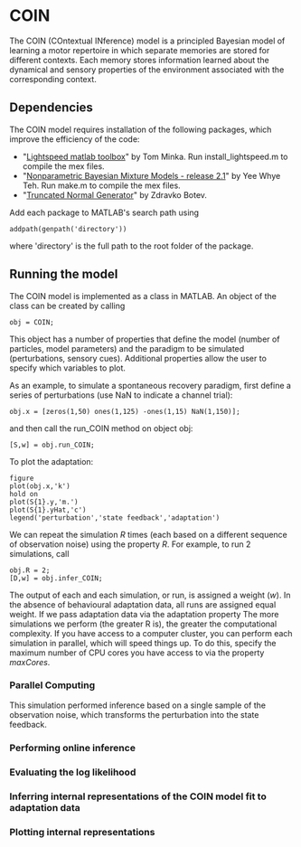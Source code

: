 # COIN

The COIN (COntextual INference) model is a principled Bayesian model of learning a motor repertoire in which separate memories are stored for different contexts. Each memory stores information learned about the dynamical and sensory properties of the environment associated with the corresponding context.

## Dependencies

The COIN model requires installation of the following packages, which improve the efficiency of the code:

- "[Lightspeed matlab toolbox](https://github.com/tminka/lightspeed)" by Tom Minka. Run install_lightspeed.m to compile the mex files.
- "[Nonparametric Bayesian Mixture Models - release 2.1](http://www.stats.ox.ac.uk/~teh/software.html)" by Yee Whye Teh. Run make.m to compile the mex files.
- "[Truncated Normal Generator](https://web.maths.unsw.edu.au/~zdravkobotev/)" by Zdravko Botev.

Add each package to MATLAB's search path using 
```
addpath(genpath('directory'))
```
where 'directory' is the full path to the root folder of the package.

## Running the model

The COIN model is implemented as a class in MATLAB. An object of the class can be created by calling
```
obj = COIN;
```
This object has a number of properties that define the model (number of particles, model parameters) and the paradigm to be simulated (perturbations, sensory cues). Additional properties allow the user to specify which variables to plot.

As an example, to simulate a spontaneous recovery paradigm, first define a series of perturbations (use NaN to indicate a channel trial):
```
obj.x = [zeros(1,50) ones(1,125) -ones(1,15) NaN(1,150)];
```
and then call the run_COIN method on object obj:
```
[S,w] = obj.run_COIN;
```
To plot the adaptation:
```
figure
plot(obj.x,'k')
hold on
plot(S{1}.y,'m.')
plot(S{1}.yHat,'c')
legend('perturbation','state feedback','adaptation')
```
We can repeat the simulation *R* times (each based on a different sequence of observation noise) using the property *R*. For example, to run 2 simulations, call
```
obj.R = 2;
[D,w] = obj.infer_COIN;
```
The output of each and each simulation, or run, is assigned a weight (*w*). In the absence of behavioural adaptation data, all runs are assigned equal weight. If we pass adaptation data via the adaptation property
The more simulations we perform (the greater R is), the greater the computational complexity. If you have access to a computer cluster, you can perform each simulation in parallel, which will speed things up. To do this, specify the maximum number of CPU cores you have access to via the property *maxCores*.

### Parallel Computing

This simulation performed inference based on a single sample of the observation noise, which transforms the perturbation into the state feedback. 
### Performing online inference

### Evaluating the log likelihood

### Inferring internal representations of the COIN model fit to adaptation data

### Plotting internal representations

